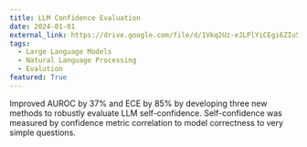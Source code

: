 ```yaml
---
title: LLM Confidence Evaluation
date: 2024-01-01
external_link: https://drive.google.com/file/d/1Vkq2Uz-eJLPlYiCEgi6ZIu5ZwhqHXZvu/view
tags:
  - Large Language Models
  - Natural Language Processing
  - Evalution
featured: True
---
```


Improved AUROC by 37% and ECE by 85% by developing three new methods to robustly evaluate LLM self-confidence. Self-confidence was measured by confidence metric correlation to model correctness to very simple questions.
